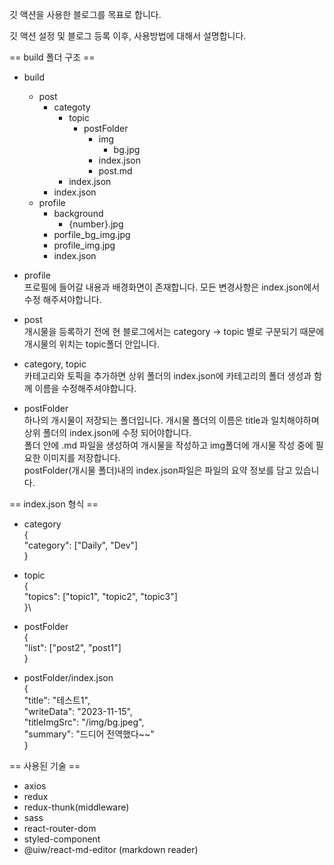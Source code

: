 깃 액션을 사용한 블로그를 목표로 합니다.

깃 액션 설정 및 블로그 등록 이후, 사용방법에 대해서 설명합니다.

== build 폴더 구조 ==

- build

  - post
    - categoty
      - topic
        - postFolder
          - img
            - bg.jpg
          - index.json
          - post.md
      - index.json
    - index.json
  - profile
    - background
      - {number}.jpg
    - porfile_bg_img.jpg
    - profile_img.jpg
    - index.json

- profile\
  프로필에 들어갈 내용과 배경화면이 존재합니다. 모든 변경사항은
  index.json에서 수정 해주셔야합니다.

- post\
  개시물을 등록하기 전에 현 블로그에서는 category -> topic 별로 구분되기 때문에 개시물의 위치는 topic폴더 안입니다.

- category, topic\
  카테고리와 토픽을 추가하면 상위 폴더의 index.json에 카테고리의 폴더 생성과 함께 이름을 수정해주셔야합니다.

- postFolder\
  하나의 개시물이 저장되는 폴더입니다. 개시물 폴더의 이름은 title과 일치해야하며 상위 폴더의 index.json에 수정 되어야합니다.\
  폴더 안에 .md 파일을 생성하여 개시물을 작성하고 img폴더에 개시물 작성 중에 필요한 이미지를 저장합니다.\
  postFolder(개시물 폴더)내의 index.json파일은 파일의 요약 정보를 담고 있습니다.

== index.json 형식 ==

- category\
   {\
   "category": ["Daily", "Dev"]\
   }

- topic\
  {\
   "topics": ["topic1", "topic2", "topic3"]\
  }\

- postFolder\
  {\
   "list": ["post2", "post1"]\
  }

- postFolder/index.json\
  {\
   "title": "테스트1",\
   "writeData": "2023-11-15",\
   "titleImgSrc": "/img/bg.jpeg",\
   "summary": "드디어 전역했다~~"\
  }

== 사용된 기술 ==

- axios
- redux
- redux-thunk(middleware)
- sass
- react-router-dom
- styled-component
- @uiw/react-md-editor (markdown reader)
